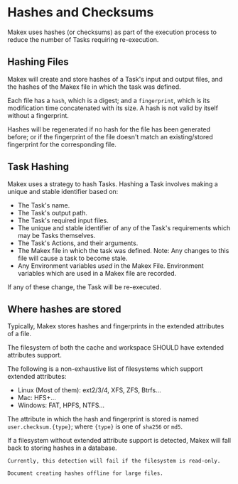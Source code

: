 # Hashes and Checksums

Makex uses hashes (or checksums) as part of the execution process to reduce the number of Tasks requiring re-execution.

## Hashing Files

Makex will create and store hashes of a Task's input and output files, 
and the hashes of the Makex file in which the task was defined.

Each file has a `hash`, which is a digest; and a `fingerprint`, 
which is its modification time concatenated with its size. 
A hash is not valid by itself without a fingerprint.

Hashes will be regenerated if no hash for the file has been generated before;
or if the fingerprint of the file doesn't match an existing/stored fingerprint for the corresponding file.

## Task Hashing

Makex uses a strategy to hash Tasks. Hashing a Task involves making a unique and stable identifier based on:

- The Task's name.
- The Task's output path.
- The Task's required input files.
- The unique and stable identifier of any of the Task's requirements which may be Tasks themselves.
- The Task's Actions, and their arguments.
- The Makex file in which the task was defined. Note: Any changes to this file will cause a task to become stale.
- Any Environment variables _used_ in the Makex File. Environment variables which are used in a Makex file are recorded.

If any of these change, the Task will be re-executed.

## Where hashes are stored

Typically, Makex stores hashes and fingerprints in the extended attributes of a file.

The filesystem of both the cache and workspace SHOULD have extended attributes support.

The following is a non-exhaustive list of filesystems which support extended attributes:

- Linux (Most of them): ext2/3/4, XFS, ZFS, Btrfs...
- Mac: HFS+...
- Windows: FAT, HPFS, NTFS...

The attribute in which the hash and fingerprint is stored is named `user.checksum.{type}`; 
where `{type}` is one of `sha256` or `md5`.

If a filesystem without extended attribute support is detected, Makex will fall back to storing hashes in a database.

```{note}
Currently, this detection will fail if the filesystem is read-only.
```


```{todo}
Document creating hashes offline for large files.
```